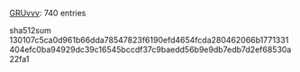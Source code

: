 [GRUvvv](https://github.com/X33R00): 740 entries

sha512sum 130107c5ca0d961b66dda78547823f6190efd4654fcda280462066b1771331404efc0ba94929dc39c16545bccdf37c9baedd56b9e9db7edb7d2ef68530a22fa1
